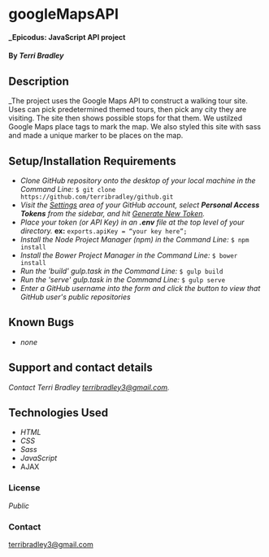# googleMapsAPI

#### _Epicodus: JavaScript API project

#### By _Terri Bradley_

## Description

_The project uses the Google Maps API to construct a walking tour site.  Uses can pick predetermined themed tours, then pick any city they are visiting.  The site then shows possible stops for that them.  We ustilzed Google Maps place tags to mark the map.  We also styled this site with sass and made a unique marker to be places on the map.

## Setup/Installation Requirements

* _Clone GitHub repository onto the desktop of your local machine in the Command Line:_ ``$ git clone https://github.com/terribradley/github.git``
* _Visit the <a href="https://dl.dropboxusercontent.com/s/l772alr0kewlqeg/githubsettings.png?dl=0">Settings</a> area of your GitHub account, select **Personal Access Tokens** from the sidebar, and hit <a href="https://dl.dropboxusercontent.com/s/qk0qcsy487yg7ci/githubgeneratetoken.png?dl=0">Generate New Token</a>._
* _Place your token (or API Key) in an **.env** file at the top level of your directory._
  **ex:** ``exports.apiKey = “your key here”;``
* _Install the Node Project Manager (npm) in the Command Line:_ ``$ npm install``
* _Install the Bower Project Manager in the Command Line:_ ``$ bower install``
* _Run the 'build' gulp.task in the Command Line:_ ``$ gulp build``
* _Run the 'serve' gulp.task in the Command Line:_ ``$ gulp serve``
* _Enter a GitHub username into the form and click the button to view that GitHub user's public repositories_



## Known Bugs

* _none_

## Support and contact details

_Contact Terri Bradley <a href="mailto:terribradley3@gmail.com">terribradley3@gmail.com</a>._

## Technologies Used

* _HTML_
* _CSS_
* _Sass_
* _JavaScript_
* AJAX


### License

*Public*

### Contact
 terribradley3@gmail.com
